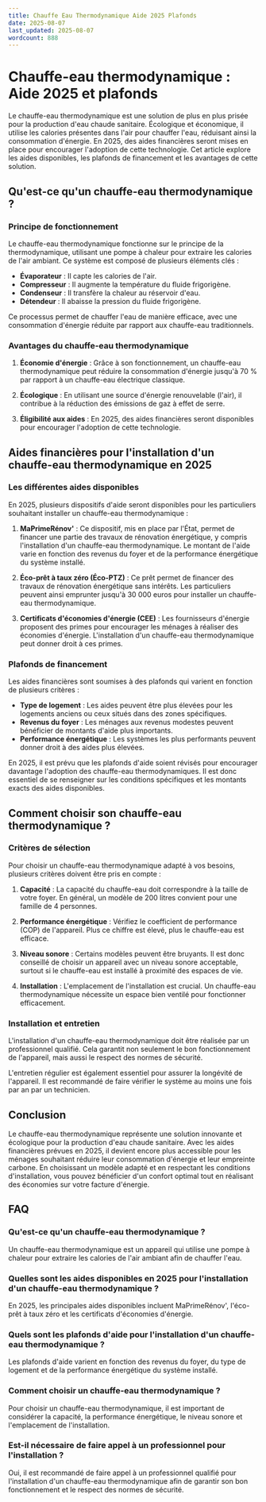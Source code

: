 ```yaml
---
title: Chauffe Eau Thermodynamique Aide 2025 Plafonds
date: 2025-08-07
last_updated: 2025-08-07
wordcount: 888
---
```


# Chauffe-eau thermodynamique : Aide 2025 et plafonds

Le chauffe-eau thermodynamique est une solution de plus en plus prisée pour la production d'eau chaude sanitaire. Écologique et économique, il utilise les calories présentes dans l'air pour chauffer l'eau, réduisant ainsi la consommation d'énergie. En 2025, des aides financières seront mises en place pour encourager l'adoption de cette technologie. Cet article explore les aides disponibles, les plafonds de financement et les avantages de cette solution.

## Qu'est-ce qu'un chauffe-eau thermodynamique ?

### Principe de fonctionnement

Le chauffe-eau thermodynamique fonctionne sur le principe de la thermodynamique, utilisant une pompe à chaleur pour extraire les calories de l'air ambiant. Ce système est composé de plusieurs éléments clés :

- **Évaporateur** : Il capte les calories de l'air.
- **Compresseur** : Il augmente la température du fluide frigorigène.
- **Condenseur** : Il transfère la chaleur au réservoir d'eau.
- **Détendeur** : Il abaisse la pression du fluide frigorigène.

Ce processus permet de chauffer l'eau de manière efficace, avec une consommation d'énergie réduite par rapport aux chauffe-eau traditionnels.

### Avantages du chauffe-eau thermodynamique

1. **Économie d'énergie** : Grâce à son fonctionnement, un chauffe-eau thermodynamique peut réduire la consommation d'énergie jusqu'à 70 % par rapport à un chauffe-eau électrique classique.
   
2. **Écologique** : En utilisant une source d'énergie renouvelable (l'air), il contribue à la réduction des émissions de gaz à effet de serre.

3. **Éligibilité aux aides** : En 2025, des aides financières seront disponibles pour encourager l'adoption de cette technologie.

## Aides financières pour l'installation d'un chauffe-eau thermodynamique en 2025

### Les différentes aides disponibles

En 2025, plusieurs dispositifs d'aide seront disponibles pour les particuliers souhaitant installer un chauffe-eau thermodynamique :

1. **MaPrimeRénov'** : Ce dispositif, mis en place par l'État, permet de financer une partie des travaux de rénovation énergétique, y compris l'installation d'un chauffe-eau thermodynamique. Le montant de l'aide varie en fonction des revenus du foyer et de la performance énergétique du système installé.

2. **Éco-prêt à taux zéro (Éco-PTZ)** : Ce prêt permet de financer des travaux de rénovation énergétique sans intérêts. Les particuliers peuvent ainsi emprunter jusqu'à 30 000 euros pour installer un chauffe-eau thermodynamique.

3. **Certificats d'économies d'énergie (CEE)** : Les fournisseurs d'énergie proposent des primes pour encourager les ménages à réaliser des économies d'énergie. L'installation d'un chauffe-eau thermodynamique peut donner droit à ces primes.

### Plafonds de financement

Les aides financières sont soumises à des plafonds qui varient en fonction de plusieurs critères :

- **Type de logement** : Les aides peuvent être plus élevées pour les logements anciens ou ceux situés dans des zones spécifiques.
- **Revenus du foyer** : Les ménages aux revenus modestes peuvent bénéficier de montants d'aide plus importants.
- **Performance énergétique** : Les systèmes les plus performants peuvent donner droit à des aides plus élevées.

En 2025, il est prévu que les plafonds d'aide soient révisés pour encourager davantage l'adoption des chauffe-eau thermodynamiques. Il est donc essentiel de se renseigner sur les conditions spécifiques et les montants exacts des aides disponibles.

## Comment choisir son chauffe-eau thermodynamique ?

### Critères de sélection

Pour choisir un chauffe-eau thermodynamique adapté à vos besoins, plusieurs critères doivent être pris en compte :

1. **Capacité** : La capacité du chauffe-eau doit correspondre à la taille de votre foyer. En général, un modèle de 200 litres convient pour une famille de 4 personnes.

2. **Performance énergétique** : Vérifiez le coefficient de performance (COP) de l'appareil. Plus ce chiffre est élevé, plus le chauffe-eau est efficace.

3. **Niveau sonore** : Certains modèles peuvent être bruyants. Il est donc conseillé de choisir un appareil avec un niveau sonore acceptable, surtout si le chauffe-eau est installé à proximité des espaces de vie.

4. **Installation** : L'emplacement de l'installation est crucial. Un chauffe-eau thermodynamique nécessite un espace bien ventilé pour fonctionner efficacement.

### Installation et entretien

L'installation d'un chauffe-eau thermodynamique doit être réalisée par un professionnel qualifié. Cela garantit non seulement le bon fonctionnement de l'appareil, mais aussi le respect des normes de sécurité.

L'entretien régulier est également essentiel pour assurer la longévité de l'appareil. Il est recommandé de faire vérifier le système au moins une fois par an par un technicien.

## Conclusion

Le chauffe-eau thermodynamique représente une solution innovante et écologique pour la production d'eau chaude sanitaire. Avec les aides financières prévues en 2025, il devient encore plus accessible pour les ménages souhaitant réduire leur consommation d'énergie et leur empreinte carbone. En choisissant un modèle adapté et en respectant les conditions d'installation, vous pouvez bénéficier d'un confort optimal tout en réalisant des économies sur votre facture d'énergie.

## FAQ

### Qu'est-ce qu'un chauffe-eau thermodynamique ?

Un chauffe-eau thermodynamique est un appareil qui utilise une pompe à chaleur pour extraire les calories de l'air ambiant afin de chauffer l'eau.

### Quelles sont les aides disponibles en 2025 pour l'installation d'un chauffe-eau thermodynamique ?

En 2025, les principales aides disponibles incluent MaPrimeRénov', l'éco-prêt à taux zéro et les certificats d'économies d'énergie.

### Quels sont les plafonds d'aide pour l'installation d'un chauffe-eau thermodynamique ?

Les plafonds d'aide varient en fonction des revenus du foyer, du type de logement et de la performance énergétique du système installé.

### Comment choisir un chauffe-eau thermodynamique ?

Pour choisir un chauffe-eau thermodynamique, il est important de considérer la capacité, la performance énergétique, le niveau sonore et l'emplacement de l'installation.

### Est-il nécessaire de faire appel à un professionnel pour l'installation ?

Oui, il est recommandé de faire appel à un professionnel qualifié pour l'installation d'un chauffe-eau thermodynamique afin de garantir son bon fonctionnement et le respect des normes de sécurité.